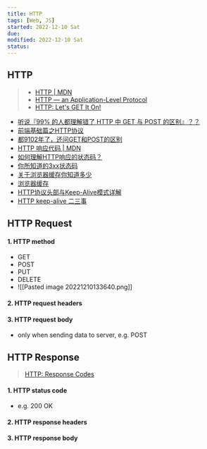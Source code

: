 ```yaml
---
title: HTTP
tags: [Web, JS]   
started: 2022-12-10 Sat
due: 
modified: 2022-12-10 Sat
status: 
---
```

## HTTP
>- [HTTP | MDN](https://developer.mozilla.org/zh-CN/docs/Web/HTTP)
>- [HTTP — an Application-Level Protocol](https://dev.opera.com/articles/http-basic-introduction/)
>- [HTTP: Let's GET It On!](https://dev.opera.com/articles/http-lets-get-it-on/)

-   [听说『99% 的人都理解错了 HTTP 中 GET 与 POST 的区别』？？](https://link.juejin.cn?target=https%3A%2F%2Fzhuanlan.zhihu.com%2Fp%2F25028045 "https://zhuanlan.zhihu.com/p/25028045")
-   [前端基础篇之HTTP协议](https://juejin.cn/post/6844903844216832007 "https://juejin.cn/post/6844903844216832007")
-   [都9102年了，还问GET和POST的区别](https://link.juejin.cn?target=https%3A%2F%2Fsegmentfault.com%2Fa%2F1190000018129846 "https://segmentfault.com/a/1190000018129846")
-   [HTTP 响应代码 | MDN](https://link.juejin.cn?target=https%3A%2F%2Fdeveloper.mozilla.org%2Fzh-CN%2Fdocs%2FWeb%2FHTTP%2FStatus "https://developer.mozilla.org/zh-CN/docs/Web/HTTP/Status")
-   [如何理解HTTP响应的状态码？](https://link.juejin.cn?target=https%3A%2F%2Fharttle.land%2F2015%2F08%2F15%2Fhttp-status-code.html%23header-11 "https://harttle.land/2015/08/15/http-status-code.html#header-11")
-   [你所知道的3xx状态码](https://link.juejin.cn?target=https%3A%2F%2Faotu.io%2Fnotes%2F2016%2F01%2F28%2F3xx-of-http-status%2Findex.html "https://aotu.io/notes/2016/01/28/3xx-of-http-status/index.html")
-   [关于浏览器缓存你知道多少](https://link.juejin.cn?target=https%3A%2F%2Fmp.weixin.qq.com%2Fs%2FWvc0lkLpgyEW_u7bbMdvpQ "https://mp.weixin.qq.com/s/Wvc0lkLpgyEW_u7bbMdvpQ")
-   [浏览器缓存](https://link.juejin.cn?target=https%3A%2F%2Fgithub.com%2Fxiangxingchen%2Fblog%2Fissues%2F9 "https://github.com/xiangxingchen/blog/issues/9")
-   [HTTP协议头部与Keep-Alive模式详解](https://link.juejin.cn?target=https%3A%2F%2Fwww.byvoid.com%2Fzhs%2Fblog%2Fhttp-keep-alive-header "https://www.byvoid.com/zhs/blog/http-keep-alive-header")
-   [HTTP keep-alive 二三事](https://link.juejin.cn?target=https%3A%2F%2Flotabout.me%2F2019%2FThings-about-keepalive%2F "https://lotabout.me/2019/Things-about-keepalive/")

## HTTP Request
#### 1. HTTP method
- GET
- POST
- PUT
- DELETE
- ![[Pasted image 20221210133640.png]]
#### 2. HTTP request headers
#### 3. HTTP request body
- only when sending data to server, e.g. POST
## HTTP Response
>[HTTP: Response Codes](https://dev.opera.com/articles/http-response-codes/)
#### 1. HTTP status code
- e.g. 200 OK
#### 2. HTTP response headers
#### 3. HTTP response body